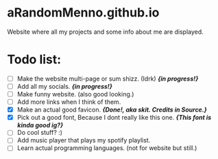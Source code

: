 # aRandomMenno.github.io
Website where all my projects and some info about me are displayed.

# Todo list:
- [ ] Make the website multi-page or sum shizz. (Idrk) **_{in progress!}_**
- [ ] Add all my socials. **_{in progress!}_**
- [ ] Make funny website. (also good looking.)
- [ ] Add more links when I think of them.
- [X] Make an actual good favicon. **_{Done!, aka skit. Credits in Source.}_** 
- [X] Pick out a good font, Because I dont really like this one. **_{This font is kinda good ig?}_**
- [ ] Do cool stuff? :)
- [ ] Add music player that plays my spotify playlist.
- [ ] Learn actual programming languages. (not for website but still.)